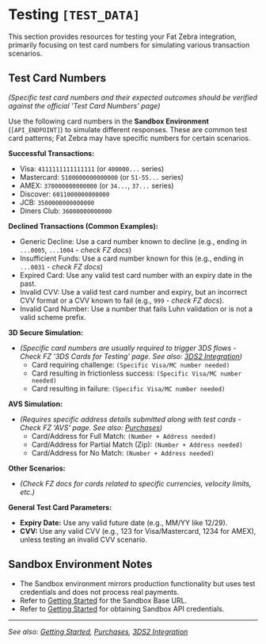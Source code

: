 # Testing `[TEST_DATA]`

This section provides resources for testing your Fat Zebra integration, primarily focusing on test card numbers for simulating various transaction scenarios.

## Test Card Numbers

_(Specific test card numbers and their expected outcomes should be verified against the official 'Test Card Numbers' page)_

Use the following card numbers in the **Sandbox Environment** (`[API_ENDPOINT]`) to simulate different responses. These are common test card patterns; Fat Zebra may have specific numbers for certain scenarios.

**Successful Transactions:**

- Visa: `4111111111111111` (or `400000...` series)
- Mastercard: `5100000000000000` (or `51-55...` series)
- AMEX: `370000000000000` (or `34...`, `37...` series)
- Discover: `6011000000000000`
- JCB: `3500000000000000`
- Diners Club: `36000000000000`

**Declined Transactions (Common Examples):**

- Generic Decline: Use a card number known to decline (e.g., ending in `...0005`, `...1004` - _check FZ docs_)
- Insufficient Funds: Use a card number known for this (e.g., ending in `...0031` - _check FZ docs_)
- Expired Card: Use any valid test card number with an expiry date in the past.
- Invalid CVV: Use a valid test card number and expiry, but an incorrect CVV format or a CVV known to fail (e.g., `999` - _check FZ docs_).
- Invalid Card Number: Use a number that fails Luhn validation or is not a valid scheme prefix.

**3D Secure Simulation:**

- _(Specific card numbers are usually required to trigger 3DS flows - Check FZ '3DS Cards for Testing' page. See also: [3DS2 Integration](./3ds2.md#3ds-cards-for-testing))_
  - Card requiring challenge: `(Specific Visa/MC number needed)`
  - Card resulting in frictionless success: `(Specific Visa/MC number needed)`
  - Card resulting in failure: `(Specific Visa/MC number needed)`

**AVS Simulation:**

- _(Requires specific address details submitted along with test cards - Check FZ 'AVS' page. See also: [Purchases](./purchases.md#avs))_
  - Card/Address for Full Match: `(Number + Address needed)`
  - Card/Address for Partial Match (Zip): `(Number + Address needed)`
  - Card/Address for No Match: `(Number + Address needed)`

**Other Scenarios:**

- _(Check FZ docs for cards related to specific currencies, velocity limits, etc.)_

**General Test Card Parameters:**

- **Expiry Date:** Use any valid future date (e.g., MM/YY like 12/29).
- **CVV:** Use any valid CVV (e.g., 123 for Visa/Mastercard, 1234 for AMEX), unless testing an invalid CVV scenario.

## Sandbox Environment Notes

- The Sandbox environment mirrors production functionality but uses test credentials and does not process real payments.
- Refer to [Getting Started](./getting-started.md#endpoint-base-urls) for the Sandbox Base URL.
- Refer to [Getting Started](./getting-started.md#authentication) for obtaining Sandbox API credentials.

---

_See also: [Getting Started](./getting-started.md), [Purchases](./purchases.md), [3DS2 Integration](./3ds2.md)_
